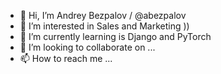 - 👋 Hi, I’m Andrey Bezpalov / @abezpalov
- 👀 I’m interested in Sales and Marketing ))
- 🌱 I’m currently learning is Django and PyTorch
- 💞️ I’m looking to collaborate on ...
- 📫 How to reach me ...

<!---
abezpalov/abezpalov is a ✨ special ✨ repository because its `README.md` (this file) appears on your GitHub profile.
You can click the Preview link to take a look at your changes.
--->
